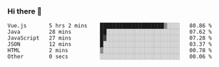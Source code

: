 ### Hi there 👋

<!--START_SECTION:waka-->

```text
Vue.js       5 hrs 2 mins    ████████████████████▒░░░░   80.86 %
Java         28 mins         ██░░░░░░░░░░░░░░░░░░░░░░░   07.62 %
JavaScript   27 mins         █▓░░░░░░░░░░░░░░░░░░░░░░░   07.28 %
JSON         12 mins         █░░░░░░░░░░░░░░░░░░░░░░░░   03.37 %
HTML         2 mins          ▒░░░░░░░░░░░░░░░░░░░░░░░░   00.78 %
Other        0 secs          ░░░░░░░░░░░░░░░░░░░░░░░░░   00.06 %
```

<!--END_SECTION:waka-->

<!--
**Jonas-VanHaeken/Jonas-VanHaeken** is a ✨ _special_ ✨ repository because its `README.md` (this file) appears on your GitHub profile.

Here are some ideas to get you started:

- 🔭 I’m currently working on ...
- 🌱 I’m currently learning ...
- 👯 I’m looking to collaborate on ...
- 🤔 I’m looking for help with ...
- 💬 Ask me about ...
- 📫 How to reach me: ...
- 😄 Pronouns: ...
- ⚡ Fun fact: ...
-->
